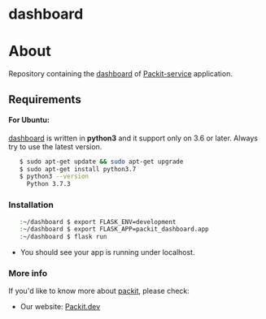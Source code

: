 # dashboard

# About

Repository containing the [dashboard](https://github.com/packit-service/dashboard) of [Packit-service](https://github.com/packit-service) application.

## Requirements

#### For Ubuntu:

[dashboard](https://github.com/packit-service/dashboard) is written in **python3** and it support only on 3.6 or later. Always try to use the latest version.

```bash
   $ sudo apt-get update && sudo apt-get upgrade
   $ sudo apt-get install python3.7
   $ python3 --version
     Python 3.7.3
```

### Installation

```bash
   :~/dashboard $ export FLASK_ENV=development
   :~/dashboard $ export FLASK_APP=packit_dashboard.app
   :~/dashboard $ flask run
```

- You should see your app is running under localhost.

### More info

If you'd like to know more about [packit](https://github.com/packit-service), please check:

- Our website: [Packit.dev](https://packit.dev/)
